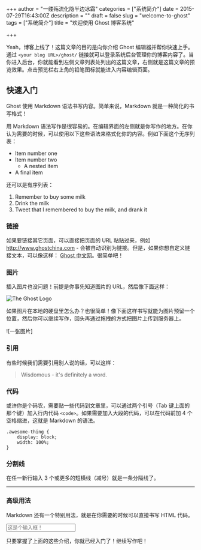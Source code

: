 +++
author = "一缕殇流化隐半边冰霜"
categories = ["系统简介"]
date = 2015-07-29T16:43:00Z
description = ""
draft = false
slug = "welcome-to-ghost"
tags = ["系统简介"]
title = "欢迎使用 Ghost 博客系统"

+++


Yeah，博客上线了！这篇文章的目的是向你介绍 Ghost 编辑器并帮你快速上手。通过 `<your blog URL>/ghost/` 链接就可以登录系统后台管理你的博客内容了。当你进入后台，你就能看到左侧文章列表处列出的这篇文章，右侧就是这篇文章的预览效果。点击预览栏右上角的铅笔图标就能进入内容编辑页面。 

## 快速入门

Ghost 使用 Markdown 语法书写内容。简单来说，Markdown 就是一种简化的书写格式！

用 Markdown 语法写作是很容易的。在编辑界面的左侧就是你写作的地方。在你认为需要的时候，可以使用以下这些语法来格式化你的内容。例如下面这个无序列表：

* Item number one
* Item number two
    * A nested item
* A final item


还可以是有序列表：

1. Remember to buy some milk
2. Drink the milk
3. Tweet that I remembered to buy the milk, and drank it

### 链接

如果要链接其它页面，可以直接把页面的 URL 粘贴过来，例如 http://www.ghostchina.com - 会被自动识别为链接。但是，如果你想自定义链接文本，可以像这样： [Ghost 中文网](http://www.ghostchina.com)。很简单吧！

### 图片

插入图片也没问题！前提是你事先知道图片的 URL，然后像下面这样：

![The Ghost Logo](http://static.ghostchina.com/image/3/fe/34a9831916be9db1381ecb320491e.png)

如果图片在本地的硬盘里怎么办？也很简单！像下面这样书写就能为图片预留一个位置，然后你可以继续写作，回头再通过拖拽的方式把图片上传到服务器上。

![一张图片]


### 引用

有些时候我们需要引用别人说的话，可以这样：

> Wisdomous - it's definitely a word.

### 代码

或许你是个码农，需要贴一些代码到文章里，可以通过两个引号（Tab 键上面的那个键）加入行内代码 `<code>`。如果需要加入大段的代码，可以在代码前加 4 个空格缩进，这就是 Markdown 的语法。

    .awesome-thing {
        display: block;
        width: 100%;
    }

### 分割线

在任一新行输入 3 个或更多的短横线（减号）就是一条分隔线了。

---

### 高级用法

Markdown 还有一个特别用法，就是在你需要的时候可以直接书写 HTML 代码。

<input type="text" placeholder="这是个输入框！" />

只要掌握了上面的这些介绍，你就已经入门了！继续写作吧！

